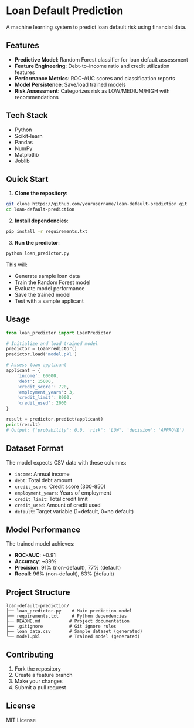 # Loan Default Prediction

A machine learning system to predict loan default risk using financial data.

## Features
- **Predictive Model**: Random Forest classifier for loan default assessment
- **Feature Engineering**: Debt-to-income ratio and credit utilization features
- **Performance Metrics**: ROC-AUC scores and classification reports
- **Model Persistence**: Save/load trained models
- **Risk Assessment**: Categorizes risk as LOW/MEDIUM/HIGH with recommendations

## Tech Stack
- Python
- Scikit-learn
- Pandas
- NumPy
- Matplotlib
- Joblib

## Quick Start

1. **Clone the repository**:
```bash
git clone https://github.com/yourusername/loan-default-prediction.git
cd loan-default-prediction
```

2. **Install dependencies**:
```bash
pip install -r requirements.txt
```

3. **Run the predictor**:
```bash
python loan_predictor.py
```

This will:
- Generate sample loan data
- Train the Random Forest model
- Evaluate model performance
- Save the trained model
- Test with a sample applicant

## Usage

```python
from loan_predictor import LoanPredictor

# Initialize and load trained model
predictor = LoanPredictor()
predictor.load('model.pkl')

# Assess loan applicant
applicant = {
    'income': 60000,
    'debt': 15000,
    'credit_score': 720,
    'employment_years': 3,
    'credit_limit': 8000,
    'credit_used': 2000
}

result = predictor.predict(applicant)
print(result)
# Output: {'probability': 0.0, 'risk': 'LOW', 'decision': 'APPROVE'}
```

## Dataset Format

The model expects CSV data with these columns:
- `income`: Annual income
- `debt`: Total debt amount
- `credit_score`: Credit score (300-850)
- `employment_years`: Years of employment
- `credit_limit`: Total credit limit
- `credit_used`: Amount of credit used
- `default`: Target variable (1=default, 0=no default)

## Model Performance

The trained model achieves:
- **ROC-AUC**: ~0.91
- **Accuracy**: ~89%
- **Precision**: 91% (non-default), 77% (default)
- **Recall**: 96% (non-default), 63% (default)

## Project Structure

```
loan-default-prediction/
├── loan_predictor.py    # Main prediction model
├── requirements.txt     # Python dependencies
├── README.md           # Project documentation
├── .gitignore          # Git ignore rules
├── loan_data.csv       # Sample dataset (generated)
└── model.pkl           # Trained model (generated)
```

## Contributing

1. Fork the repository
2. Create a feature branch
3. Make your changes
4. Submit a pull request

## License

MIT License